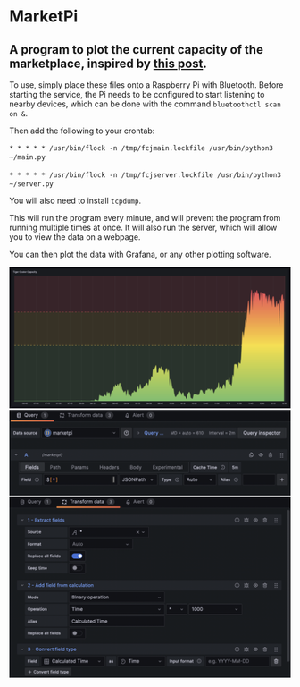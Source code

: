 # MarketPi

## A program to plot the current capacity of the marketplace, inspired by [this post](https://matthew.science/posts/occupancy/).

To use, simply place these files onto a Raspberry Pi with Bluetooth. Before starting the service, the Pi needs to be configured to start listening to nearby devices, which can be done with the command `bluetoothctl scan on &`.

Then add the following to your crontab:

```
* * * * * /usr/bin/flock -n /tmp/fcjmain.lockfile /usr/bin/python3 ~/main.py

* * * * * /usr/bin/flock -n /tmp/fcjserver.lockfile /usr/bin/python3 ~/server.py
```
You will also need to install `tcpdump`.

This will run the program every minute, and will prevent the program from running multiple times at once. It will also run the server, which will allow you to view the data on a webpage.

You can then plot the data with Grafana, or any other plotting software.

![Grafana Graph](image-2.png)
![Grafana Query](image.png)
![Grafana Data Transformation](image-1.png)
